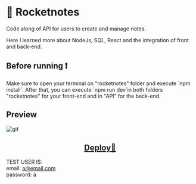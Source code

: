 # 📄  Rocketnotes
<p>
  Code along of API for users to create and manage notes.
</p>

<p>
  Here I learned more about NodeJs, SQL, React and the integration of front and back-end.
</p>

## Before running ❗️ 

<p>
  Make sure to open your terminal on "rocketnotes" folder and execute `npm install`. 
  After that, you can execute `npm run dev`in 
  both folders "rocketnotes" for your front-end and in "API" for the back-end.
</p>

## Preview
![gif](https://user-images.githubusercontent.com/108272161/197600558-c63eb427-8b5c-4d7c-a842-596f3a393ffe.gif)

<h2 align="center" ><a href="https://henriquekishida-rocketnotes.netlify.app/">Deploy📄 </a></h2>

TEST USER IS: <br>
email: a@email.com <br>
password: a

